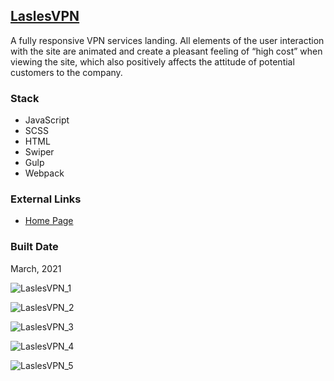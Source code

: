 [LaslesVPN](https://pet-lasles.web.app/)
-------------------------------------------------------------------------------------

A fully responsive VPN services landing. All elements of the user interaction with the site are animated and create a pleasant feeling of “high cost” when viewing the site, which also positively affects the attitude of potential customers to the company.

### Stack

*   JavaScript
*   SCSS
*   HTML
*   Swiper
*   Gulp
*   Webpack

### External Links

*   [Home Page](https://pet-lasles.web.app/)

### Built Date

March, 2021

![LaslesVPN_1](https://firebasestorage.googleapis.com/v0/b/petrinich-sergey----portfolio.appspot.com/o/PET_LaslesVPN%2FLaslesVPN_1.jpg?alt=media&token=f1f886bb-263d-40da-b932-fd5620badde1)

![LaslesVPN_2](https://firebasestorage.googleapis.com/v0/b/petrinich-sergey----portfolio.appspot.com/o/PET_LaslesVPN%2FLaslesVPN_2.jpg?alt=media&token=23468d77-c20b-440b-a58d-8cb3d5f73c6d)

![LaslesVPN_3](https://firebasestorage.googleapis.com/v0/b/petrinich-sergey----portfolio.appspot.com/o/PET_LaslesVPN%2FLaslesVPN_3.jpg?alt=media&token=34c4ee5e-c6cb-4eb9-90da-2fab86e3628f)

![LaslesVPN_4](https://firebasestorage.googleapis.com/v0/b/petrinich-sergey----portfolio.appspot.com/o/PET_LaslesVPN%2FLaslesVPN_4.jpg?alt=media&token=600a77b3-ce33-4313-a9f1-a7f94958c23f)

![LaslesVPN_5](https://firebasestorage.googleapis.com/v0/b/petrinich-sergey----portfolio.appspot.com/o/PET_LaslesVPN%2FLaslesVPN_5.jpg?alt=media&token=23e017bc-d6cd-4f2c-a3d1-c1d44548e191)
